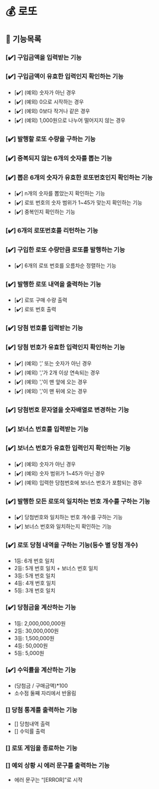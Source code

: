 # 💰 로또

## 🐾 기능목록

### [✔️] 구입금액을 입력받는 기능

### [✔️] 구입금액이 유효한 입력인지 확인하는 기능

- [✔️] (예외) 숫자가 아닌 경우
- [✔️] (예외) 0으로 시작하는 경우
- [✔️] (예외) 0보다 작거나 같은 경우
- [✔️] (예외) 1,000원으로 나누어 떨어지지 않는 경우

### [✔️] 발행할 로또 수량을 구하는 기능

### [✔️] 중복되지 않는 6개의 숫자를 뽑는 기능

### [✔️] 뽑은 6개의 숫자가 유효한 로또번호인지 확인하는 기능

- [✔️] n개의 숫자를 뽑았는지 확인하는 기능
- [✔️] 로또 번호의 숫자 범위가 1~45가 맞는지 확인하는 기능
- [✔️] 중복인지 확인하는 기능

### [✔️] 6개의 로또번호를 리턴하는 기능

### [✔️] 구입한 로또 수량만큼 로또를 발행하는 기능

- [✔️] 6개의 로또 번호를 오름차순 정렬하는 기능

### [✔️] 발행한 로또 내역을 출력하는 기능

- [✔️] 로또 구매 수량 출력
- [✔️] 로또 번호 출력

### [✔️] 당첨 번호를 입력받는 기능

### [✔️] 당첨 번호가 유효한 입력인지 확인하는 기능

- [✔️] (예외) ‘,’ 또는 숫자가 아닌 경우
- [✔️] (예외) ','가 2개 이상 연속되는 경우
- [✔️] (예외) ','이 맨 앞에 오는 경우
- [✔️] (예외) ','이 맨 뒤에 오는 경우

### [✔️] 당첨번호 문자열을 숫자배열로 변경하는 기능

### [✔️] 보너스 번호를 입력받는 기능

### [✔️] 보너스 번호가 유효한 입력인지 확인하는 기능

- [✔️] (예외) 숫자가 아닌 경우
- [✔️] (예외) 숫자 범위가 1~45가 아닌 경우
- [✔️] (예외) 입력한 당첨번호에 보너스 번호가 포함되는 경우

### [✔️] 발행한 모든 로또의 일치하는 번호 개수를 구하는 기능

- [✔️] 당첨번호와 일치하는 번호 개수를 구하는 기능
- [✔️] 보너스 번호와 일치하는지 확인하는 기능

### [✔️] 로또 당첨 내역을 구하는 기능(등수 별 당첨 개수)

- 1등: 6개 번호 일치
- 2등: 5개 번호 일치 + 보너스 번호 일치
- 3등: 5개 번호 일치
- 4등: 4개 번호 일치
- 5등: 3개 번호 일치

### [✔️] 당첨금을 계산하는 기능

- 1등: 2,000,000,000원
- 2등: 30,000,000원
- 3등: 1,500,000원
- 4등: 50,000원
- 5등: 5,000원

### [✔️] 수익률을 계산하는 기능

- (당첨금 / 구매금액)\*100
- 소수점 둘째 자리에서 반올림

### [] 당첨 통계를 출력하는 기능

- [] 당첨내역 출력
- [] 수익률 출력

### [] 로또 게임을 종료하는 기능

### [] 예외 상황 시 에러 문구를 출력하는 기능

- 에러 문구는 “[ERROR]”로 시작
